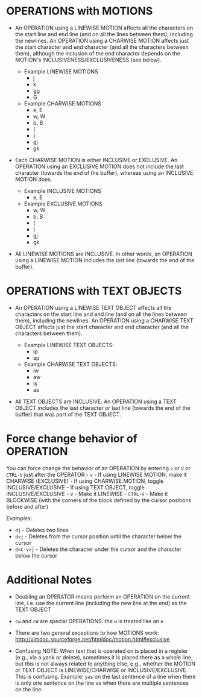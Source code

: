 # OPERATIONS with MOTIONS
- An OPERATION using a LINEWISE MOTION affects all the characters on the start line and end line (and on all the lines between them), including the newlines. An OPERATION using a CHARWISE MOTION affects just the start character and end character (and all the characters between them), although the inclusion of the end character depends on the MOTION's INCLUSIVENESS/EXCLUSIVENESS (see below).
	- Example LINEWISE MOTIONS
		- j
		- k
		- gg
		- G
	- Example CHARWISE MOTIONS
		- e, E
		- w, W
		- b, B
		- (
		- )
        - gj
        - gk

- Each CHARWISE MOTION is either INCLUSIVE or EXCLUSIVE. An OPERATION using an EXCLUSIVE MOTION does not include the last character (towards the end of the buffer), whereas using an INCLUSIVE MOTION does.
	- Example INCLUSIVE MOTIONS
		- e, E
	- Example EXCLUSIVE MOTIONS
		- w, W
		- b, B
        - (
        - )
        - gj
        - gk

- All LINEWISE MOTIONS are INCLUSIVE. In other words, an OPERATION using a LINEWISE MOTION includes the last line (towards the end of the buffer).

# OPERATIONS with TEXT OBJECTS
- An OPERATION using a LINEWISE TEXT OBJECT affects all the characters on the start line and end line (and on all the lines between them), including the newlines. An OPERATION using a CHARWISE TEXT OBJECT affects just the start character and end character (and all the characters between them).
	- Example LINEWISE TEXT OBJECTS:
		- ip
		- ap
	- Example CHARWISE TEXT OBJECTS:
		- iw
		- aw
		- is
		- as

- All TEXT OBJECTS are INCLUSIVE. An OPERATION using a TEXT OBJECT includes the last character or last line (towards the end of the buffer) that was part of the TEXT OBJECT.

# Force change behavior of OPERATION
You can force change the behavior of an OPERATION by entering `v` or `V` or `CTRL-V` just after the OPERATOR
    - `v`
        - If using LINEWISE MOTION, make it CHARWISE (EXCLUSIVE)
        - If using CHARWISE MOTION, toggle INCLUSIVE/EXCLUSIVE
        - If using TEXT OBJECT, toggle INCLUSIVE/EXCLUSIVE
    - `V`
        - Make it LINEWISE
    - `CTRL-V`
        - Make it BLOCKWISE (with the corners of the block defined by the cursor positions before and after)

*Examples*:
- `dj` - Deletes two lines
- `dvj` - Deletes from the cursor position until the character below the cursor
- `d<C-v>j` - Deletes the character under the cursor and the character below the cursor

# Additional Notes
- Doubling an OPERATOR means perform an OPERATION on the current line, i.e. use the current line (including the new line at the end) as the TEXT OBJECT

- `cw` and `cW` are special OPERATIONS: the `w` is treated like an `e`

- There are two general exceptions to how MOTIONS work: http://vimdoc.sourceforge.net/htmldoc/motion.html#exclusive

- Confusing NOTE: When text that is operated on is placed in a register (e.g., via a yank or delete), sometimes it is placed there as a whole line, but this is not always related to anything else, e.g., whether the MOTION or TEXT OBJECT is LINEWISE/CHARWISE or INCLUSIVE/EXCLUSIVE. This is confusing. Example: `yas` on the last sentence of a line when there is only one sentence on the line vs when there are multiple sentences on the line.
